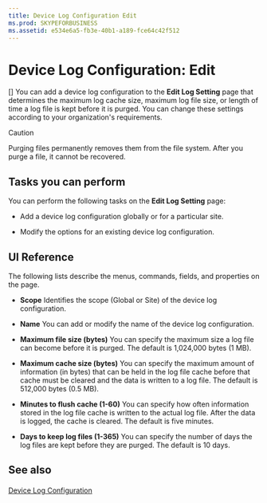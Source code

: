 ```yaml
---
title: Device Log Configuration Edit
ms.prod: SKYPEFORBUSINESS
ms.assetid: e534e6a5-fb3e-40b1-a189-fce64c42f512
---
```



# Device Log Configuration: Edit
[]
You can add a device log configuration to the **Edit Log Setting** page that determines the maximum log cache size, maximum log file size, or length of time a log file is kept before it is purged. You can change these settings according to your organization's requirements.
  
    
    


> [!CAUTION]
> Purging files permanently removes them from the file system. After you purge a file, it cannot be recovered. 
  
    
    


## Tasks you can perform

You can perform the following tasks on the **Edit Log Setting** page:
  
    
    

- Add a device log configuration globally or for a particular site.
    
  
- Modify the options for an existing device log configuration.
    
  

## UI Reference

The following lists describe the menus, commands, fields, and properties on the page.
  
    
    

- **Scope** Identifies the scope (Global or Site) of the device log configuration.
    
  
- **Name** You can add or modify the name of the device log configuration.
    
  
- **Maximum file size (bytes)** You can specify the maximum size a log file can become before it is purged. The default is 1,024,000 bytes (1 MB).
    
  
- **Maximum cache size (bytes)** You can specify the maximum amount of information (in bytes) that can be held in the log file cache before that cache must be cleared and the data is written to a log file. The default is 512,000 bytes (0.5 MB).
    
  
- **Minutes to flush cache (1-60)** You can specify how often information stored in the log file cache is written to the actual log file. After the data is logged, the cache is cleared. The default is five minutes.
    
  
- **Days to keep log files (1-365)** You can specify the number of days the log files are kept before they are purged. The default is 10 days.
    
  

## See also


#### 


  
    
    
 [Device Log Configuration](device-log-configuration.md)
